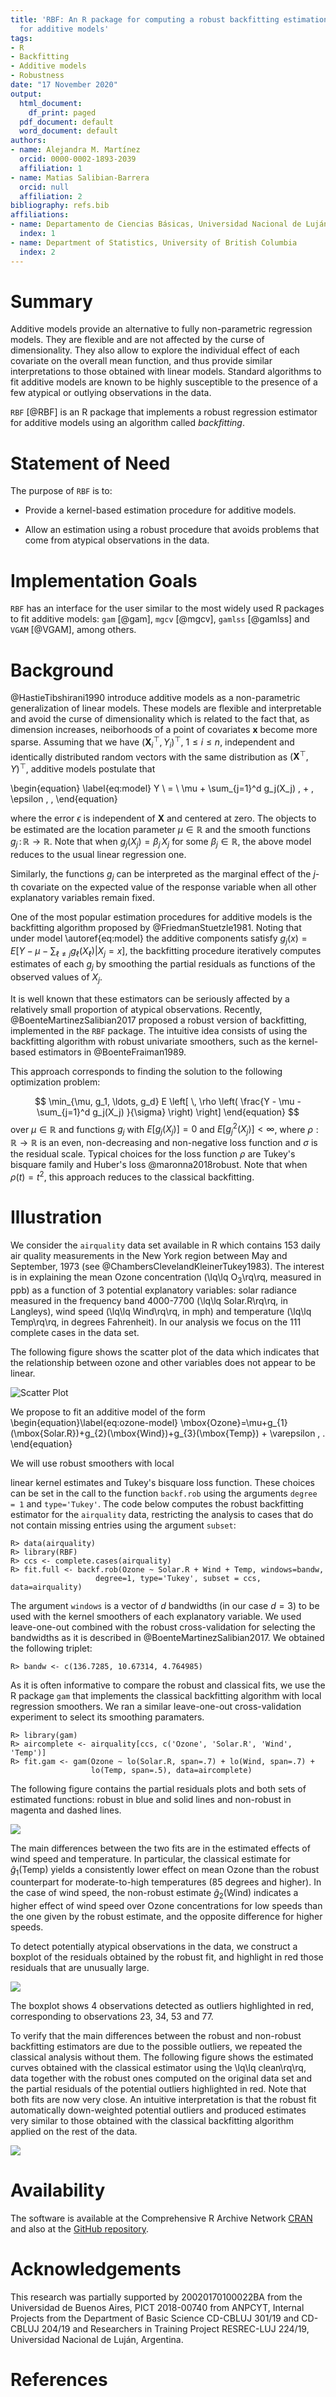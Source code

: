 ```yaml
---
title: 'RBF: An R package for computing a robust backfitting estimation procedure
  for additive models'
tags:
- R
- Backfitting
- Additive models
- Robustness
date: "17 November 2020"
output:
  html_document:
    df_print: paged
  pdf_document: default
  word_document: default
authors:
- name: Alejandra M. Martínez
  orcid: 0000-0002-1893-2039
  affiliation: 1
- name: Matias Salibian-Barrera
  orcid: null
  affiliation: 2
bibliography: refs.bib
affiliations:
- name: Departamento de Ciencias Básicas, Universidad Nacional de Luján
  index: 1
- name: Department of Statistics, University of British Columbia
  index: 2
---
```

  
# Summary

Additive models provide an alternative to fully non-parametric regression models. They are flexible and are not affected by the curse of dimensionality. They also allow to explore the individual effect of each covariate on the overall mean function, and thus provide similar interpretations to those obtained with linear models. Standard algorithms to fit additive models are known to be highly susceptible to the presence of a few atypical or outlying observations in the data.

``RBF`` [@RBF] is an R package that implements a robust
regression estimator for additive models using an algorithm called *backfitting*.

# Statement of Need

The purpose of ``RBF`` is to:

 * Provide a kernel-based estimation procedure for additive models.
 
 * Allow an estimation using a robust procedure that avoids problems that come from atypical observations in the data.

# Implementation Goals

``RBF`` has an interface for the user similar to the most widely used R packages to fit additive models: ``gam`` [@gam], ``mgcv`` [@mgcv], ``gamlss`` [@gamlss] and ``VGAM`` [@VGAM], among others. <!-- Besides, similar S3 methods for a better  used  such as ``plot``, ``predict``, ``fitted values``, ``summary``, ``print``, ``deviance`` and ``residuals``, have been developed. --> 

# Background

<!-- Nonparametric regression models provide an alternative to parametric regression models such as linear regression models that require fewer and weaker assumptions  for the corresponding analysis to be correct.  In what follows we will assume that 
$(\textbf{X}_i^\top,Y_i)^\top$, $1\leq i\leq n$, are independent and identically
distributed random vectors with the same distribution as $(\textbf{X}^\top,Y)^\top$,
$\textbf{X}\in\mathbb{R}^d$, $Y\in\mathbb{R}$, satisfying the following nonparametric
regression model:
$$
Y \ = \ g(\textbf{X}) \, + \, \epsilon \, ,
$$
where the error $\epsilon$ is independent from $\textbf{X}$ and
$g:\mathbb{R}^d\to\mathbb{R}$ is the unknown regression function to be estimated. Without additional assumptions, fitting this model requires multivariate smoothing
techniques, which suffer from what is known in the literature as the *curse of dimensionality* [@Stone1985]. Intuitively, the problem is that
as the number of explanatory variables $d$ increases, neighbourhoods of a point
$\textbf{x} \in \mathbb{R}^d$ became more sparse.  This results in slower rates of
convergence for the regression function estimator.  For example, kernel-based estimators
have a convergence rate of $\sqrt{n \, h_n^d}$, where $h_n \to 0$ is the bandwidth or
smoothing parameter used for obtaining the estimator.  
-->

@HastieTibshirani1990 introduce additive models as a 
non-parametric generalization of linear models. These models
are flexible and interpretable and avoid the curse of dimensionality which is related to the fact that, as dimension increases, neiborhoods of a point of covariates $\textbf{x}$ become more sparse.  Assuming that we have
$(\textbf{X}_i^\top,Y_i)^\top$, $1\leq i\leq n$, independent and identically
distributed random vectors with the same distribution as $(\textbf{X}^\top,Y)^\top$, additive models postulate that

\begin{equation} \label{eq:model} 
Y \ = \ \mu + \sum_{j=1}^d g_j(X_j) \, + \, \epsilon \, ,
\end{equation}

where the error $\epsilon$ is independent of $\textbf{X}$ and centered at zero.
The objects to be estimated are the location parameter $\mu \in \mathbb{R}$ and the
smooth functions $g_j \, : \, \mathbb{R} \to \mathbb{R}$. Note that when $g_j( X_j ) = \beta_j \, X_j$ for some
$\beta_j \in \mathbb{R}$, the above model reduces to the usual linear regression one.
<!--In order for the model to be
identifiable, one usually adds the conditions $E \left( g_j(X_j) \right)=0$,
$j=1, \ldots, d$.-->
Similarly, the functions $g_j$ can be interpreted as the marginal effect
of the $j$-th covariate on the expected value of the response variable when all
other explanatory variables remain fixed.

One of the most popular estimation procedures for additive models is the backfitting algorithm proposed by @FriedmanStuetzle1981. Noting that under model \autoref{eq:model} the additive components satisfy
$g_j(x) = E [ Y - \mu - \sum_{\ell \ne j} g_\ell(X_\ell) | X_j = x ]$, the
backfitting procedure iteratively computes estimates of each $g_j$ by smoothing
the partial residuals as functions of the observed values of $X_j$.


It is well known that these estimators can be seriously affected by a relatively small proportion of atypical observations. Recently,
@BoenteMartinezSalibian2017 proposed a robust version of
backfitting, implemented in the ``RBF`` package. The intuitive idea consists of using the backfitting algorithm
with robust univariate smoothers, such as the kernel-based estimators in
@BoenteFraiman1989. 
<!--This approach corresponds to iteratively compute estimators of the additive functions satisfying the system of equations given by $E \left[\left. \rho\left(\frac{Y - \mu - \sum_{\ell \ne j} g_\ell(X_\ell)-g_j(x)}{\sigma}\right) \right| X_j = x \right]$
-->
This approach corresponds to finding the solution
to the following optimization problem:
<!--\begin{equation} \label{rbf:min}
\min_{\mu, g_1, \ldots, g_d} E \left[ \, \rho \left( \frac{Y - \mu -
\sum_{j=1}^d g_j(X_j) }{\sigma} \right) \right] 
\end{equation}
-->
$$ \min_{\mu, g_1, \ldots, g_d} E \left[ \, \rho \left( \frac{Y - \mu -
\sum_{j=1}^d g_j(X_j) }{\sigma} \right) \right] 
\end{equation}
$$
over $\mu \in \mathbb{R}$ and functions $g_j$ with $E[g_j(X_j)] = 0$ and
$E[g_j^2(X_j)] < \infty$, 
where $\rho : \mathbb{R} \to \mathbb{R}$ is an even,
non-decreasing and non-negative loss function and $\sigma$ is the residual
scale. Typical choices for the loss function $\rho$ are Tukey's bisquare family
and Huber's loss @maronna2018robust.  Note that when $\rho(t) =
t^2$, this approach reduces to the classical backfitting.  <!-- Under standard
regularity conditions, the robust estimators in (\ref{rbf:min}) are consistent,
and the corresponding algorithm works very well in practice, as it will be appreciated in the following example.
-->

# Illustration

We consider the ``airquality`` data set available in R which
contains 153 daily air quality measurements in the New York region between May and September, 1973 (see @ChambersClevelandKleinerTukey1983). The interest is in explaining the mean Ozone concentration (\lq\lq
$\mbox{O}_3$\rq\rq, measured in ppb) as a function of 3 potential explanatory
variables: solar radiance measured in the frequency band
4000-7700 (\lq\lq Solar.R\rq\rq, in Langleys), wind speed
(\lq\lq Wind\rq\rq, in mph) and temperature (\lq\lq Temp\rq\rq, in degrees Fahrenheit). In our analysis we focus on the
111 complete cases in the data set. 

The following figure shows the scatter plot of the data which indicates that the 
relationship between ozone and other variables does not appear to be linear.

![Scatter Plot](ScatterPlot.png)

We propose to fit an additive model of the form 
\begin{equation}\label{eq:ozone-model}
\mbox{Ozone}=\mu+g_{1}(\mbox{Solar.R})+g_{2}(\mbox{Wind})+g_{3}(\mbox{Temp}) + \varepsilon \, .
\end{equation} 
<!--Based on the results of the simulation study reported in
@BoenteMartinezSalibian2017, w-->We will use robust smoothers with local
linear kernel estimates and Tukey's bisquare loss function. These choices can
be  set in the call to the function ``backf.rob`` using the arguments
``degree = 1`` and ``type='Tukey'``. <!-- For the tuning constant of the
$\rho$ function we use its default value ``k.t = 4.685``, which corresponds
to a linear regression estimator with 95\% efficiency when errors are Gaussian.
This choice provides a good balance between robustness and efficiency. 
We specify the response and explanatory variables with the 
formula notation that is usual in R.  -->
The code below computes the robust backfitting estimator 
for the ``airquality`` data, restricting the analysis 
to cases that do not contain missing entries using 
the argument ``subset``: 

```
R> data(airquality)
R> library(RBF)
R> ccs <- complete.cases(airquality)
R> fit.full <- backf.rob(Ozone ~ Solar.R + Wind + Temp, windows=bandw, 
                   degree=1, type='Tukey', subset = ccs, data=airquality)
```
<!-- Convergence of the iterative backfitting algorithm is controlled using the
arguments ``epsilon`` (maximum acceptable relative absolute difference
between consecutive estimates $\hat{g}_j$) and \code{max.it} (maximum number of
iterations). 
-->
The argument ``windows`` is a vector of $d$ bandwidths (in our case $d = 3$) to be used with the kernel smoothers of each explanatory variable. We used leave-one-out combined with the robust cross-validation for selecting the bandwidths as it is described in @BoenteMartinezSalibian2017. We obtained the following triplet:

<!--
To select the bandwidths of the smoothers (in the vector ``bandw`` above) we consider
a 3 dimensional grid, where the possible bandwidths for each variable are:
$\hat{\sigma}_j / 2$,  $\hat{\sigma}_j$, $1.5 \, \hat{\sigma}_j$, $2 \hat{\sigma}_j$,
$2.5 \, \hat{\sigma}_j$ and $3 \, \hat{\sigma}_j$, and $\hat{\sigma}_j$ is the
standard deviation of the $j$-th explanatory variable.
This corresponds to a search over 216 possible combinations of bandwidths.  For
each of these vectors of 3 bandwidths we used 
leave-one-out combined with the robust cross-validation criterion in
(\autoref{eq:robustcv}).

We obtained the following optimal triplet:-->
```
R> bandw <- c(136.7285, 10.67314, 4.764985)
```


As it is often informative to compare the robust and classical fits, we use the R package ``gam`` that implements the classical backfitting algorithm with local regression smoothers. We ran a similar leave-one-out cross-validation experiment to select its smoothing paramaters.
```
R> library(gam)
R> aircomplete <- airquality[ccs, c('Ozone', 'Solar.R', 'Wind', 'Temp')]
R> fit.gam <- gam(Ozone ~ lo(Solar.R, span=.7) + lo(Wind, span=.7) + 
                  lo(Temp, span=.5), data=aircomplete)
```
The following figure contains the partial residuals plots and both sets of estimated functions: robust in blue and solid lines and non-robust in magenta and dashed lines.

![](Figure-ozone-todos.png)

The main differences between the two fits
are in the estimated effects of wind speed and temperature. In particular, the classical estimate for $\hat{g}_1(\mbox{Temp})$
yields a consistently lower effect on mean Ozone than the robust counterpart 
for moderate-to-high temperatures (85 degrees and higher). In the case of wind speed, the non-robust estimate 
$\hat{g}_2(\mbox{Wind})$ indicates a higher effect
of wind speed over Ozone concentrations
for low speeds than the one given by the robust estimate, and
the opposite difference for higher speeds. 

<!-- To visualize the estimated smooth components,
we generate plots of partial residuals using the ``plot`` method and obtained the following estimated curves:  The
argument ``which`` specifies the desired component to be displayed.  For
example, to obtain the plot of the partial residuals associated with the first
additive component $g_1$, we use
```
R> plot(fit.full, which=1)
```
Similarly, the other partial residual
plots can be obtained setting the argument ``which`` to the indices of the desired components (e.g. 
``which = c(1, 3)``). By default all partial residual plots are displayed. 
-->
<!-- Figure \autoref{fig:ozone-full} shows the plots of the three partial residuals and the
corresponding estimated additive components of the model. 
-->
<!--
![](Figure-ozone-full.png)
-->

To detect potentially atypical observations in the data, we construct a boxplot of the residuals obtained by the robust fit, and highlight in red those residuals that are unusually
large. 
<!-- In addition to displaying the boxplot, we use the function
``boxplot`` to also identify outlying residuals as shown in the code below.
Residuals and fitted values over the sample can be extracted from the fit
object using the methods ``predict`` and ``residuals``.  The code below
was used to generate Figure \autoref{fig:ozone-boxplot} that shows the resulting
boxplot with 4 observations detected as outliers highlighted in red. These
correspond to observations 23, 34, 53 and 77.
-->
<!--
```
R> re.ro <- residuals(fit.full)
R> ou.ro <- boxplot(re.ro, col='gray80')$out
R> in.ro <- (1:length(re.ro))[ re.ro %in% ou.ro ]
R> points(rep(1, length(in.ro)), re.ro[in.ro], pch=20, cex=1.5, col='red')
```
-->

![](Figure-ozone-boxplot.png)

The boxplot shows 4 observations detected as outliers highlighted in red, corresponding to observations 23, 34, 53 and 77.


<!-- In Figure \autoref{fig:ozone-scat-h} we use red points to identify the 
potential outliers in the scatter plot of the data.  Note that not all these
suspected atypical observations are particularly extreme, or directly evident
on the scatter plot. However, as we show below, they do have an important
effect on the estimates of the components of the additive model. 

![Scatter plot of the partial residuals obtained with the robust fit and with the outliers highlighted in 	red.\label{fig:ozone-boxplot}](Figure-ozone-scat-h.png)
-->

<!-- We ran a similar leave-one-out
cross-validation experiment to select the spans for each the 3 univariate
smoothers. Mimicking the bandwidth search done for the robust backfitting
estimator, we considered 7 possible span values for each explanatory variable:
0.3, 0.4, 0.5, \ldots, 0.9. Using the optimal values we compute the
non-robust fit with the following lines:
-->

<!--
<center> <img src="Figure-ozone-res-h-g1.png" 
width="280px"> 
<img src="Figure-ozone-res-h-g2.png" 
width="280px"> 
<img src="Figure-ozone-res-h-g3.png" 
width="280px"> 
</center>
-->

<!--
\begin{figure}[t]
\begin{center}
\subfigure[Robust and classical $\hat{g}_1$]{\includegraphics[width=0.3\textwidth]{Figure-ozone-res-h-g3.pdf}}
\subfigure[Robust and classical $\hat{g}_2$]{\includegraphics[width=0.3\textwidth]{Figure-ozone-res-h-g2.pdf}}
\subfigure[Robust and classical $\hat{g}_3$]{\includegraphics[width=0.3\textwidth]{Figure-ozone-res-h-g1.pdf}}
\end{center}
\vskip-0.2in 
\caption{\label{fig:ozone-res-h}{Plots of partial residuals with the robust backfitting fit, the estimated curves with the classical (in magenta) and robust (in blue) procedures. The potential outliers are highlighted in red.
\end{figure}
-->

To verify that the main differences between the robust and non-robust backfitting estimators are due to the possible outliers, we repeated the classical analysis without them. 
The following figure shows the estimated curves obtained with the classical estimator using the \lq\lq clean\rq\rq\, data together with the robust ones computed on the original data set and the partial residuals of the potential outliers highlighted in red. Note that both fits are now very close. An intuitive interpretation is that the robust fit automatically down-weighted potential outliers and produced estimates very similar to those obtained with the classical 
backfitting algorithm applied on the rest of the data.

![](Figure-ozone-out-cla-rob.png)

<!--
<center> <img src="Figure-ozone-out-cla-rob-g1.png" 
width="280px"> 
<img src="Figure-ozone-out-cla-rob-g2.png" 
width="280px"> 
<img src="Figure-ozone-out-cla-rob-g3.png" 
width="280px"> 
</center>
-->

<!--
\begin{figure}[t]
\begin{center}
\subfigure[Robust and classical $\hat{g}_1$]{\includegraphics[width=0.3\textwidth]{Figure-ozone-out-cla-rob-g3.pdf}}
\subfigure[Robust and classical $\hat{g}_2$]{\includegraphics[width=0.3\textwidth]{Figure-ozone-out-cla-rob-g2.pdf}}
\subfigure[Robust and classical $\hat{g}_3$]{\includegraphics[width=0.3\textwidth]{Figure-ozone-out-cla-rob-g1.pdf}}
\end{center}
\vskip-0.2in 
\caption{\label{fig:ozone-out}{Plots of estimated curves and partial residuals with the robust backfitting fit. In magenta, the estimated curves with the classical backfitting procedure without 
	potential outliers, and in blue the estimated curves with the robust approach. 
Red points correspond to the potential outliers. 
}}
\end{figure}
-->

# Availability

The software is available at the Comprehensive R Archive Network [CRAN](https://CRAN.R-project.org/) and also at the  [GitHub repository](https://github.com/msalibian/RBF).


# Acknowledgements

This research was partially supported by  20020170100022BA from the Universidad de Buenos Aires, PICT 2018-00740 from ANPCYT, Internal Projects from the Department of Basic Science CD-CBLUJ 301/19 and CD-CBLUJ 204/19 and Researchers in Training Project RESREC-LUJ 224/19, Universidad Nacional de Luján, Argentina.

# References
